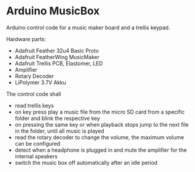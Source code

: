 # Arduino MusicBox

Arduino control code for a music maker board and a trellis keypad.

Hardware parts:
* Adafruit Feather 32u4 Basic Proto
* Adafruit FeatherWing MusicMaker
* Adafruit Trellis PCB, Elastomer, LED
* Amplifier
* Rotary Decoder
* LiPolymer 3.7V Akku

The control code shall
* read trellis keys
* on key press play a music file from the micro SD card from a specific folder and blink the respective key
* on pressing the same key or when playback stops jump to the next file in the folder, until all music is played
* read the rotary decoder to change the volume, the maximum volume can be configured
* detect when a headphone is plugged in and mute the amplifier for the internal speakers
* switch the music box  off automatically after an idle period